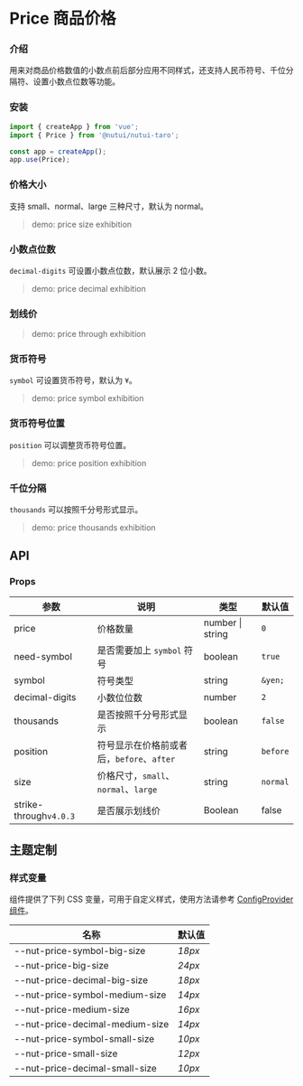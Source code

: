 # Price 商品价格

### 介绍

用来对商品价格数值的小数点前后部分应用不同样式，还支持人民币符号、千位分隔符、设置小数点位数等功能。

### 安装

```js
import { createApp } from 'vue';
import { Price } from '@nutui/nutui-taro';

const app = createApp();
app.use(Price);
```

### 价格大小

支持 small、normal、large 三种尺寸，默认为 normal。

> demo: price size exhibition

### 小数点位数

`decimal-digits` 可设置小数点位数，默认展示 2 位小数。

> demo: price decimal exhibition

### 划线价

> demo: price through exhibition

### 货币符号

`symbol` 可设置货币符号，默认为 `¥`。

> demo: price symbol exhibition

### 货币符号位置

`position` 可以调整货币符号位置。

> demo: price position exhibition

### 千位分隔

`thousands` 可以按照千分号形式显示。

> demo: price thousands exhibition

## API

### Props

| 参数 | 说明 | 类型 | 默认值 |
| --- | --- | --- | --- |
| price | 价格数量 | number \| string | `0` |
| need-symbol | 是否需要加上 `symbol` 符号 | boolean | `true` |
| symbol | 符号类型 | string | `&yen;` |
| decimal-digits | 小数位位数 | number | `2` |
| thousands | 是否按照千分号形式显示 | boolean | `false` |
| position | 符号显示在价格前或者后，`before`、`after` | string | `before` |
| size | 价格尺寸，`small`、`normal`、`large` | string | `normal` |
| strike-through`v4.0.3` | 是否展示划线价 | Boolean | false |

## 主题定制

### 样式变量

组件提供了下列 CSS 变量，可用于自定义样式，使用方法请参考 [ConfigProvider 组件](#/zh-CN/component/configprovider)。

| 名称 | 默认值 |
| --- | --- |
| --nut-price-symbol-big-size | _18px_ |
| --nut-price-big-size | _24px_ |
| --nut-price-decimal-big-size | _18px_ |
| --nut-price-symbol-medium-size | _14px_ |
| --nut-price-medium-size | _16px_ |
| --nut-price-decimal-medium-size | _14px_ |
| --nut-price-symbol-small-size | _10px_ |
| --nut-price-small-size | _12px_ |
| --nut-price-decimal-small-size | _10px_ |

